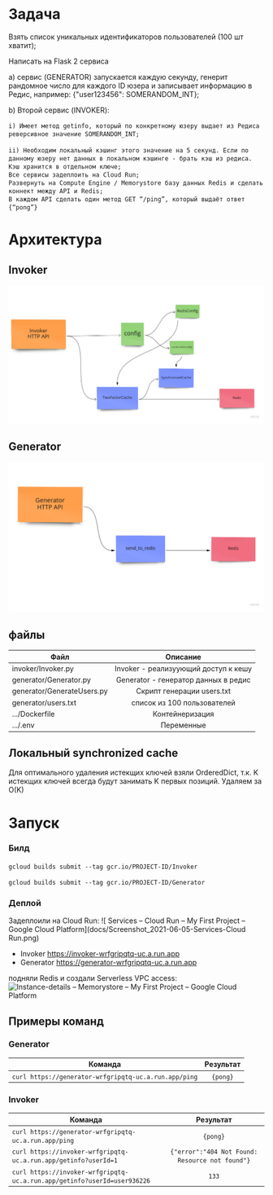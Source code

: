 # Задача
Взять список уникальных идентификаторов пользователей (100 шт хватит);

Написать на Flask 2 сервиса

a) сервис (GENERATOR) запускается каждую секунду, генерит рандомное число для каждого ID юзера и записывает информацию в Редис, например: {"user123456": SOMERANDOM_INT};

b) Второй сервис (INVOKER):

    i) Имеет метод getinfo, который по конкретному юзеру выдает из Редиса реверсивное значение SOMERANDOM_INT;
    
    ii) Необходим локальный кэшинг этого значение на 5 секунд. Если по данному юзеру нет данных в локальном кэшинге - брать кэш из редиса. Кэш хранится в отдельном ключе;
    Все сервисы задеплоить на Cloud Run;
    Развернуть на Compute Engine / Memorystore базу данных Redis и сделать коннект между API и Redis;
    В каждом API сделать один метод GET “/ping”, который выдаёт ответ {“pong”}

# Архитектура
## Invoker
![Invoker](docs/Concept-Map-invoker.jpg)
## Generator
![Generator](docs/Concept-Map-generator.jpg)
## файлы
| Файл        | Описание        |
| ------------- |:-------------:|
| invoker/Invoker.py      | Invoker - реализуующий доступ к кешу |
| generator/Generator.py      | Generator - генератор данных в редис      |
| generator/GenerateUsers.py | Скрипт генерации users.txt      |
| generator/users.txt | список из 100 пользователей      |
| .../Dockerfile | Контейнеризация      |
| .../.env | Переменные      |

## Локальный synchronized cache
Для оптимального удаления истекщих ключей взяли OrderedDict, 
т.к. K истекщих ключей всегда будут занимать K первых позиций. Удаляем за O(K)  

# Запуск
### Билд
```gcloud builds submit --tag gcr.io/PROJECT-ID/Invoker```

```gcloud builds submit --tag gcr.io/PROJECT-ID/Generator```
### Деплой
Задеплоили на Cloud Run:
![ Services – Cloud Run – My First Project – Google Cloud Platform](docs/Screenshot_2021-06-05-Services-Cloud Run.png)
- Invoker https://invoker-wrfgripqtq-uc.a.run.app
- Generator https://generator-wrfgripqtq-uc.a.run.app

подняли Redis и создали Serverless VPC access:
![Instance-details – Memorystore – My First Project – Google Cloud Platform](docs/Screenshot_2021-06-06-Instance-details.png)
## Примеры команд
### Generator
| Команда        | Результат        |
| ------------- |:-------------:|
| ```curl https://generator-wrfgripqtq-uc.a.run.app/ping```     | ```{pong}``` |
  
### Invoker
| Команда        | Результат        |
| ------------- |:-------------:|
| ```curl https://generator-wrfgripqtq-uc.a.run.app/ping```     | ```{pong}``` |
| ```curl https://invoker-wrfgripqtq-uc.a.run.app/getinfo?userId=1```     | ```{"error":"404 Not Found: Resource not found"}``` |
| ```curl https://invoker-wrfgripqtq-uc.a.run.app/getinfo?userId=user936226```     | ```133``` |